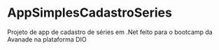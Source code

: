 # AppSimplesCadastroSeries
Projeto de app de cadastro de séries em .Net feito para o bootcamp da Avanade na plataforma DIO
